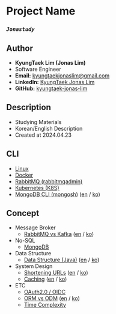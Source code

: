 # Project Name
### *`Jonastudy`*

## Author
- **KyungTaek Lim (Jonas Lim)**
- Software Engineer
- **Email:** kyungtaekjonaslim@gmail.com
- **LinkedIn:** [KyungTaek Jonas Lim](https://www.linkedin.com/in/kyungtaek-jonas-lim)
- **GitHub:** [kyungtaek-jonas-lim](https://github.com/kyungtaek-jonas-lim)

## Description
- Studying Materials
- Korean/English Description
- Created at 2024.04.23

## CLI
- [Linux](https://github.com/kyungtaek-jonas-lim/jonastudy/blob/main/cli/linux_cli.txt)
- [Docker](https://github.com/kyungtaek-jonas-lim/jonastudy/blob/main/cli/docker_cli.txt)
- [RabbitMQ (rabbitmqadmin)](https://github.com/kyungtaek-jonas-lim/jonastudy/blob/main/cli/rabbitmqadmin_cli.txt)
- [Kubernetes (K8S)](https://github.com/kyungtaek-jonas-lim/jonastudy/blob/main/cli/kubernetes_cli.txt)
- [MongoDB CLI (mongosh)](https://github.com/kyungtaek-jonas-lim/jonastudy/blob/main/cli/mongodb_cli_en.md) ([en](https://github.com/kyungtaek-jonas-lim/jonastudy/blob/main/cli/mongodb_cli_en.md) / [ko](https://github.com/kyungtaek-jonas-lim/jonastudy/blob/main/cli/mongodb_cli_ko.md))

## Concept
- Message Broker
    - [RabbitMQ vs Kafka](https://github.com/kyungtaek-jonas-lim/jonastudy/blob/main/concept/message_broker/rabbitmq_kafka_difference_en.md)  ([en](https://github.com/kyungtaek-jonas-lim/jonastudy/blob/main/concept/message_broker/rabbitmq_kafka_difference_en.md) / [ko](https://github.com/kyungtaek-jonas-lim/jonastudy/blob/main/concept/message_broker/rabbitmq_kafka_difference_ko.md))
- No-SQL
    - [MongoDB](https://github.com/kyungtaek-jonas-lim/jonastudy/blob/main/concept/no_sql/mongodb/mongodb_index.md)
- Data Structure
    - [Data Structure (Java)](https://github.com/kyungtaek-jonas-lim/jonastudy/blob/main/concept/data_structure/data_structure_java_en.md) ([en](https://github.com/kyungtaek-jonas-lim/jonastudy/blob/main/concept/data_structure/data_structure_java_en.md) / [ko](https://github.com/kyungtaek-jonas-lim/jonastudy/blob/main/concept/data_structure/data_structure_java_ko.md))
- System Design
    - [Shortening URLs](https://github.com/kyungtaek-jonas-lim/jonastudy/blob/main/concept/system_design/caching_en.md) ([en](https://github.com/kyungtaek-jonas-lim/jonastudy/blob/main/concept/system_design/caching_en.md) / [ko](https://github.com/kyungtaek-jonas-lim/jonastudy/blob/main/concept/system_design/caching_ko.md))
    - [Caching](https://github.com/kyungtaek-jonas-lim/jonastudy/blob/main/concept/system_design/shorten_url_en.md) ([en](https://github.com/kyungtaek-jonas-lim/jonastudy/blob/main/concept/system_design/shorten_url_en.md) / [ko](https://github.com/kyungtaek-jonas-lim/jonastudy/blob/main/concept/system_design/shorten_url_ko.md))
- ETC
    - [OAuth2.0 / OIDC](https://github.com/kyungtaek-jonas-lim/jonastudy/blob/main/concept/OAuth2.0_OIDC/OAuth2.0_OIDC.md)
    - [ORM vs ODM](https://github.com/kyungtaek-jonas-lim/jonastudy/blob/main/concept/orm_odm/orm_odm_en.md) ([en](https://github.com/kyungtaek-jonas-lim/jonastudy/blob/main/concept/orm_odm/orm_odm_en.md) / [ko](https://github.com/kyungtaek-jonas-lim/jonastudy/blob/main/concept/orm_odm/orm_odm_ko.md))
    - [Time Complexity](https://github.com/kyungtaek-jonas-lim/jonastudy/blob/main/concept/time_complexity/time_complexity.md)